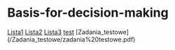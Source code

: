 # Basis-for-decision-making
[Lista1](/lista1/PPD_13-18_03_2023.pdf)
[Lista2](/lista2/PPD_20-24_03_2023%20(1).pdf)
[Lista3](/lista3/PPD_27-31_03_2023.pdf)
[test](/test/11.pdf)
[Zadania_testowe] (/Zadania_testowe/zadania%20testowe.pdf)
